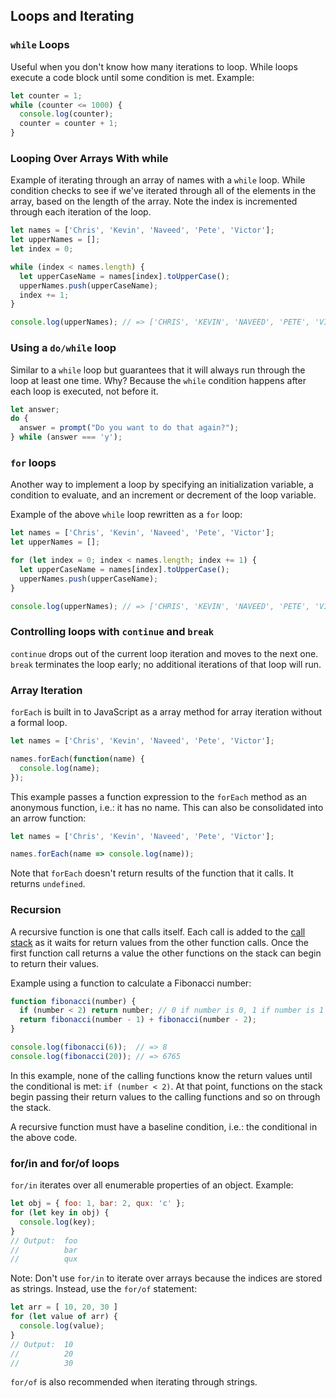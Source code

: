 ## Loops and Iterating

### ```while``` Loops
Useful when you don't know how many iterations to loop.
While loops execute a code block until some condition is met. 
Example:
```js
let counter = 1;
while (counter <= 1000) {
  console.log(counter);
  counter = counter + 1;
}
```

### Looping Over Arrays With while
Example of iterating through an array of names with a ```while``` loop. While condition checks to see if we've iterated through all of the elements in the array, based on the length of the array. Note the index is incremented through each iteration of the loop.

```js
let names = ['Chris', 'Kevin', 'Naveed', 'Pete', 'Victor'];
let upperNames = [];
let index = 0;

while (index < names.length) {
  let upperCaseName = names[index].toUpperCase();
  upperNames.push(upperCaseName);
  index += 1;
}

console.log(upperNames); // => ['CHRIS', 'KEVIN', 'NAVEED', 'PETE', 'VICTOR']
```

### Using a ```do/while``` loop
Similar to a ```while``` loop but guarantees that it will always run through the loop at least one time. Why? Because the ```while``` condition happens after each loop is executed, not before it.

```js
let answer;
do {
  answer = prompt("Do you want to do that again?");
} while (answer === 'y');
```

### ```for``` loops
Another way to implement a loop by specifying an initialization variable, a condition to evaluate, and an increment or decrement of the loop variable.

Example of the above ```while``` loop rewritten as a ```for``` loop:
```js
let names = ['Chris', 'Kevin', 'Naveed', 'Pete', 'Victor'];
let upperNames = [];

for (let index = 0; index < names.length; index += 1) {
  let upperCaseName = names[index].toUpperCase();
  upperNames.push(upperCaseName);
}

console.log(upperNames); // => ['CHRIS', 'KEVIN', 'NAVEED', 'PETE', 'VICTOR']
```

### Controlling loops with ```continue``` and ```break```

```continue``` drops out of the current loop iteration and moves to the next one.
```break``` terminates the loop early; no additional iterations of that loop will run.

### Array Iteration

```forEach``` is built in to JavaScript as a array method for array iteration without a formal loop.

```js
let names = ['Chris', 'Kevin', 'Naveed', 'Pete', 'Victor'];

names.forEach(function(name) {
  console.log(name);
});
```

This example passes a function expression to the ```forEach``` method as an anonymous function, i.e.: it has no name. This can also be consolidated into an arrow function:

```js
let names = ['Chris', 'Kevin', 'Naveed', 'Pete', 'Victor'];

names.forEach(name => console.log(name));
```
Note that ```forEach``` doesn't return results of the function that it calls. It returns ```undefined```.

### Recursion

A recursive function is one that calls itself. Each call is added to the [call stack](./javascript.call_stack.md) as it waits for return values from the other function calls. Once the first function call returns a value the other functions on the stack can begin to return their values.

Example using a function to calculate a Fibonacci number:
```js
function fibonacci(number) {
  if (number < 2) return number; // 0 if number is 0, 1 if number is 1
  return fibonacci(number - 1) + fibonacci(number - 2);
}

console.log(fibonacci(6));  // => 8
console.log(fibonacci(20)); // => 6765
```

In this example, none of the calling functions know the return values until the conditional is met: ```if (number < 2)```. At that point, functions on the stack begin passing their return values to the calling functions and so on through the stack.

A recursive function must have a baseline condition, i.e.: the conditional in the above code.

### for/in and for/of loops

```for/in``` iterates over all enumerable properties of an object. Example:
```js
let obj = { foo: 1, bar: 2, qux: 'c' };
for (let key in obj) {
  console.log(key);
}
// Output:  foo
//          bar
//          qux
```
Note: Don't use ```for/in``` to iterate over arrays because the indices are stored as strings. Instead, use the ```for/of``` statement:
```js
let arr = [ 10, 20, 30 ]
for (let value of arr) {
  console.log(value);
}
// Output:  10
//          20
//          30
```
```for/of``` is also recommended when iterating through strings.


